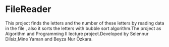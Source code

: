 # FileReader
This project finds the letters and the number of these letters by reading data in the file , also it sorts the letters with bubble sort algorithm.The project as Algorithm and Programming II lecture project.Developed by Selennur Dilsiz,Mine Yaman and Beyza Nur Özkara.
